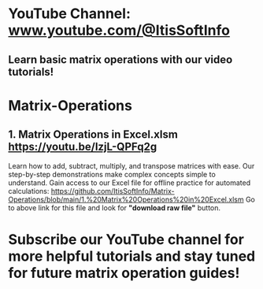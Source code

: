 # YouTube Channel: www.youtube.com/@ItisSoftInfo

## Learn basic matrix operations with our video tutorials! 

# Matrix-Operations

## 1. Matrix Operations in Excel.xlsm https://youtu.be/IzjL-QPFq2g
Learn how to add, subtract, multiply, and transpose matrices with ease. Our step-by-step demonstrations make complex concepts simple to understand. 
Gain access to our Excel file for offline practice for automated calculations: https://github.com/ItisSoftInfo/Matrix-Operations/blob/main/1.%20Matrix%20Operations%20in%20Excel.xlsm
Go to above link for this file and look for **"download raw file"** button.

# Subscribe our YouTube channel for more helpful tutorials and stay tuned for future matrix operation guides!
